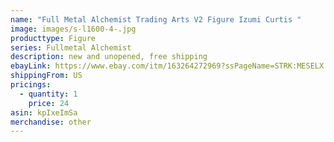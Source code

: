 ```yaml
---
name: "Full Metal Alchemist Trading Arts V2 Figure Izumi Curtis "
image: images/s-l1600-4-.jpg
producttype: Figure
series: Fullmetal Alchemist
description: new and unopened, free shipping
ebayLink: https://www.ebay.com/itm/163264272969?ssPageName=STRK:MESELX:IT&_trksid=p3984.m1555.l2649
shippingFrom: US
pricings:
  - quantity: 1
    price: 24
asin: kpIxeImSa
merchandise: other
---
```

